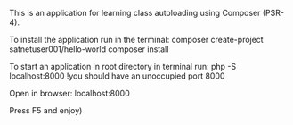 This is an application for learning class autoloading using Composer (PSR-4).

To install the application run in the terminal:
composer create-project satnetuser001/hello-world
composer install

To start an application in root directory in terminal run:
php -S localhost:8000
!you should have an unoccupied port 8000

Open in browser:
localhost:8000

Press F5 and enjoy)
